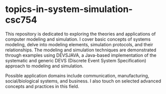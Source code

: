 # topics-in-system-simulation-csc754
This repository is dedicated to exploring the theories and applications of computer modeling and simulation. I cover basic concepts of systems modeling, delve into modeling elements, simulation protocols, and their relationships. The modeling and simulation techniques are demonstrated through examples using DEVSJAVA, a Java-based implementation of the systematic and generic DEVS (Discrete Event System Specification) approach to modeling and simulation.

Possible application domains include communication, manufacturing, social/biological systems, and business. I also touch on selected advanced concepts and practices in this field.
